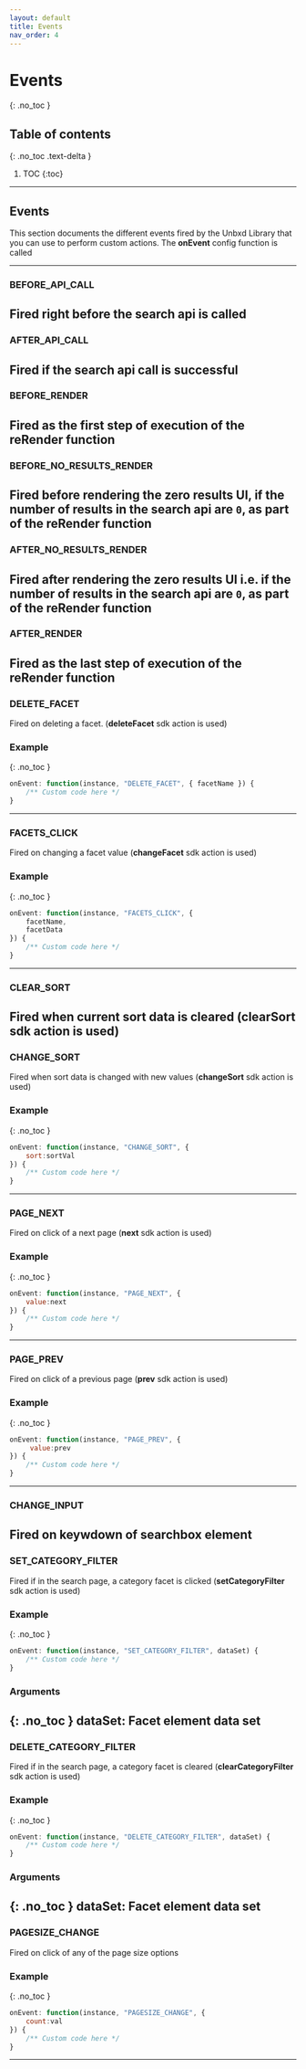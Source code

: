 ```yaml
---
layout: default
title: Events
nav_order: 4
---
```


# Events
{: .no_toc }

## Table of contents
{: .no_toc .text-delta }

1. TOC
{:toc}

---

## Events

This section documents the different events fired by the Unbxd Library that you can use to perform custom actions. The **onEvent** config function is called

---
### BEFORE_API_CALL
Fired right before the search api is called
---
### AFTER_API_CALL
Fired if the search api call is successful
---
### BEFORE_RENDER
Fired as the first step of execution of the **reRender** function
---
### BEFORE_NO_RESULTS_RENDER
Fired before rendering the zero results UI, if the number of results in the search api are `0`, as part of the **reRender** function
---
### AFTER_NO_RESULTS_RENDER
Fired after rendering the zero results UI i.e. if the number of results in the search api are `0`, as part of the **reRender** function
---
### AFTER_RENDER
Fired as the last step of execution of the **reRender** function
---
### DELETE_FACET
Fired on deleting a facet. (**deleteFacet** sdk action is used)
### Example
{: .no_toc }
```js
onEvent: function(instance, "DELETE_FACET", { facetName }) {
    /** Custom code here */
}
```
---
### FACETS_CLICK
Fired on changing a facet value (**changeFacet** sdk action is used)
### Example
{: .no_toc }
```js
onEvent: function(instance, "FACETS_CLICK", {
    facetName,
    facetData
}) {
    /** Custom code here */
}
```
---
### CLEAR_SORT
Fired when current sort data is cleared (**clearSort** sdk action is used)
---
### CHANGE_SORT
Fired when sort data is changed with new values (**changeSort** sdk action is used)
### Example
{: .no_toc }
```js
onEvent: function(instance, "CHANGE_SORT", {
    sort:sortVal
}) {
    /** Custom code here */
}
```
---
### PAGE_NEXT
Fired on click of a next page (**next** sdk action is used)
### Example
{: .no_toc }
```js
onEvent: function(instance, "PAGE_NEXT", {
    value:next
}) {
    /** Custom code here */
}
```
---
### PAGE_PREV
Fired on click of a previous page (**prev** sdk action is used)
### Example
{: .no_toc }
```js
onEvent: function(instance, "PAGE_PREV", {
     value:prev
}) {
    /** Custom code here */
}
```
---
### CHANGE_INPUT
Fired on keywdown of searchbox element
---
### SET_CATEGORY_FILTER
Fired if in the search page, a category facet is clicked (**setCategoryFilter** sdk action is used)
### Example
{: .no_toc }
```js
onEvent: function(instance, "SET_CATEGORY_FILTER", dataSet) {
    /** Custom code here */
}
```
### Arguments
{: .no_toc }
dataSet: Facet element data set
---
### DELETE_CATEGORY_FILTER
Fired if in the search page, a category facet is cleared (**clearCategoryFilter** sdk action is used)
### Example
{: .no_toc }
```js
onEvent: function(instance, "DELETE_CATEGORY_FILTER", dataSet) {
    /** Custom code here */
}
```
### Arguments
{: .no_toc }
dataSet: Facet element data set
---
### PAGESIZE_CHANGE
Fired on click of any of the page size options
### Example
{: .no_toc }
```js
onEvent: function(instance, "PAGESIZE_CHANGE", {
    count:val
}) {
    /** Custom code here */
}
```
---
